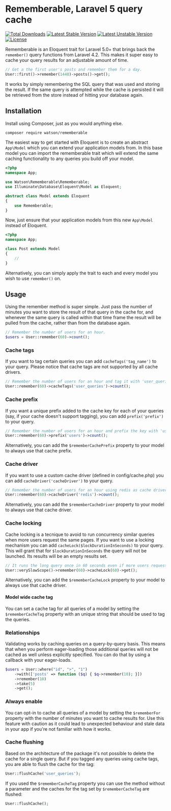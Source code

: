 Rememberable, Laravel 5 query cache
===================================

[![Total Downloads](https://poser.pugx.org/watson/rememberable/downloads.svg)](https://packagist.org/packages/watson/rememberable)
[![Latest Stable Version](https://poser.pugx.org/watson/rememberable/v/stable.svg)](https://packagist.org/packages/watson/rememberable)
[![Latest Unstable Version](https://poser.pugx.org/watson/rememberable/v/unstable.svg)](https://packagist.org/packages/watson/rememberable)
[![License](https://poser.pugx.org/watson/rememberable/license.svg)](https://packagist.org/packages/watson/rememberable)

Rememberable is an Eloquent trait for Laravel 5.0+ that brings back the `remember()` query functions from Laravel 4.2. This makes it super easy to cache your query results for an adjustable amount of time.

```php
// Get a the first user's posts and remember them for a day.
User::first()->remember(1440)->posts()->get();
```

It works by simply remembering the SQL query that was used and storing the result. If the same query is attempted while the cache is persisted it will be retrieved from the store instead of hitting your database again.

## Installation

Install using Composer, just as you would anything else.

```sh
composer require watson/rememberable
```

The easiest way to get started with Eloquent is to create an abstract `App\Model` which you can extend your application models from. In this base model you can import the rememberable trait which will extend the same caching functionality to any queries you build off your model.

```php
<?php
namespace App;

use Watson\Rememberable\Rememberable;
use Illuminate\Database\Eloquent\Model as Eloquent;

abstract class Model extends Eloquent
{
    use Rememberable;
}
```

Now, just ensure that your application models from this new `App\Model` instead of Eloquent.

```php
<?php
namespace App;

class Post extends Model
{
    //
}
```

Alternatively, you can simply apply the trait to each and every model you wish to use `remember()` on.

## Usage

Using the remember method is super simple. Just pass the number of minutes you want to store the result of that query in the cache for, and whenever the same query is called within that time frame the result will be pulled from the cache, rather than from the database again.

```php
// Remember the number of users for an hour.
$users = User::remember(60)->count();
```

### Cache tags

If you want to tag certain queries you can add `cacheTags('tag_name')` to your query. Please notice that cache tags are not supported by all cache drivers.

```php
// Remember the number of users for an hour and tag it with 'user_queries'
User::remember(60)->cacheTags('user_queries')->count();
```

### Cache prefix

If you want a unique prefix added to the cache key for each of your queries (say, if your cache doesn't support tagging), you can add `prefix('prefix')` to your query.

```php
// Remember the number of users for an hour and prefix the key with 'users'
User::remember(60)->prefix('users')->count();
```

Alternatively, you can add the `$rememberCachePrefix` property to your model to always use that cache prefix.

### Cache driver

If you want to use a custom cache driver (defined in config/cache.php) you can add `cacheDriver('cacheDriver')` to your query.

```php
// Remember the number of users for an hour using redis as cache driver
User::remember(60)->cacheDriver('redis')->count();
```

Alternatively, you can add the `$rememberCacheDriver` property to your model to always use that cache driver.

### Cache locking

Cache locking is a tecnique to avoid to run concurrency similar queries when more users request the same pages. 
If you want to use a locking mechanism you can add `cacheLock($lockDurationInSeconds)` to your query. This will grant that for `$lockDurationInSeconds` the query will not be launched. Its results will be an empty results set.

```php
// It runs the long query once in 60 seconds even if more users request the page. Some of them will see an empty results, but database will not be overheaded with a lot of slow queries.
User::verySlowScope()->remember(60)->cacheLock(60)->get();
```

Alternatively, you can add the `$rememberCacheLock` property to your model to always use that cache driver.

#### Model wide cache tag

You can set a cache tag for all queries of a model by setting the `$rememberCacheTag` property with an unique string that should be used to tag the queries.

### Relationships

Validating works by caching queries on a query-by-query basis. This means that when you perform eager-loading those additional queries will not be cached as well unless explicitly specified. You can do that by using a callback with your eager-loads.

```php
$users = User::where("id", ">", "1")
    ->with(['posts' => function ($q) { $q->remember(10); }])
    ->remember(10)
    ->take(5)
    ->get();
```

### Always enable

You can opt-in to cache all queries of a model by setting the `$rememberFor` property with the number of minutes you want to cache results for. Use this feature with caution as it could lead to unexpected behaviour and stale data in your app if you're not familiar with how it works.

### Cache flushing

Based on the architecture of the package it's not possible to delete the cache for a single query. But if you tagged any queries using cache tags, you are able to flush the cache for the tag:

```php
User::flushCache('user_queries');
```

If you used the `$rememberCacheTag` property you can use the method without a parameter and the caches for the tag set by `$rememberCacheTag` are flushed:

```php
User::flushCache();
```

